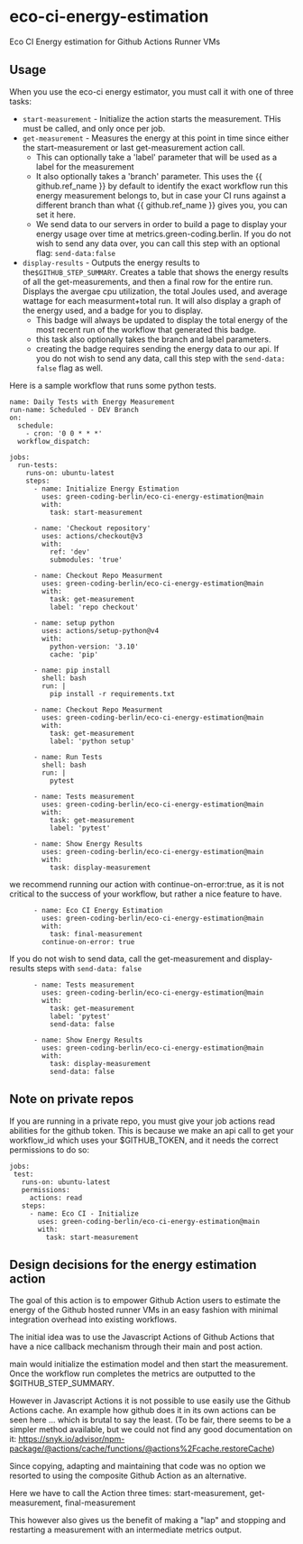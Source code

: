 # eco-ci-energy-estimation
Eco CI Energy estimation for Github Actions Runner VMs

## Usage

When you use the eco-ci energy estimator, you must call it with one of three tasks:

- `start-measurement` - Initialize the action starts the measurement. THis must be called, and only once per job.
- `get-measurement` - Measures the energy at this point in time since either the start-measurement or last get-measurement action call. 
    - This can optionally take a 'label' parameter that will be used as a label for the measurement
    - It also optionally takes a 'branch' parameter. This uses the {{ github.ref_name }} by default to identify the exact workflow run this energy measurement belongs to, but in case your CI runs against a different branch than what {{ github.ref_name }} gives you, you can set it here.
    - We send data to our servers in order to build a page to display your energy usage over time at metrics.green-coding.berlin. If you do not wish to send any data over, you can call this step with an optional flag:
    `send-data:false`
- `display-results` - Outputs the energy results to the`$GITHUB_STEP_SUMMARY`. Creates a table that shows the energy results of all the get-measurements, and then a final row for the entire run. Displays the avergae cpu utilization, the total Joules used, and average wattage for each measurment+total run. It will also display a graph of the energy used, and a badge for you to display.
    - This badge will always be updated to display the total energy of the most recent run of the workflow that generated this badge.
    - this task also optionally takes the branch and label parameters.
    - creating the badge requires sending the energy data to our api. If you do not wish to send any data, call this step with the `send-data: false` flag as well.

Here is a sample workflow that runs some python tests.

```code
name: Daily Tests with Energy Measurement
run-name: Scheduled - DEV Branch
on:
  schedule:
    - cron: '0 0 * * *'
  workflow_dispatch:

jobs:
  run-tests:
    runs-on: ubuntu-latest
    steps:
      - name: Initialize Energy Estimation
        uses: green-coding-berlin/eco-ci-energy-estimation@main
        with:
          task: start-measurement

      - name: 'Checkout repository'
        uses: actions/checkout@v3
        with:
          ref: 'dev'
          submodules: 'true'

      - name: Checkout Repo Measurment
        uses: green-coding-berlin/eco-ci-energy-estimation@main
        with:
          task: get-measurement
          label: 'repo checkout'

      - name: setup python
        uses: actions/setup-python@v4
        with:
          python-version: '3.10'
          cache: 'pip'
    
      - name: pip install
        shell: bash
        run: |
          pip install -r requirements.txt

      - name: Checkout Repo Measurment
        uses: green-coding-berlin/eco-ci-energy-estimation@main
        with:
          task: get-measurement
          label: 'python setup'

      - name: Run Tests
        shell: bash
        run: |
          pytest

      - name: Tests measurement
        uses: green-coding-berlin/eco-ci-energy-estimation@main
        with:
          task: get-measurement
          label: 'pytest'

      - name: Show Energy Results
        uses: green-coding-berlin/eco-ci-energy-estimation@main
        with:
          task: display-measurement
```

we recommend running our action with continue-on-error:true, as it is not critical to the success of your workflow, but rather a nice feature to have.

```code
      - name: Eco CI Energy Estimation
        uses: green-coding-berlin/eco-ci-energy-estimation@main
        with:
          task: final-measurement
        continue-on-error: true
```

If you do not wish to send data, call the get-measurement and display-results steps with `send-data: false`

```code
      - name: Tests measurement
        uses: green-coding-berlin/eco-ci-energy-estimation@main
        with:
          task: get-measurement
          label: 'pytest'
          send-data: false

      - name: Show Energy Results
        uses: green-coding-berlin/eco-ci-energy-estimation@main
        with:
          task: display-measurement
          send-data: false
```

## Note on private repos
 If you are running in a private repo, you must give your job actions read abilities for the github token. This  is because we make an api call to get your workflow_id which uses your $GITHUB_TOKEN, and it needs the correct permissions to do so:
 ```
jobs:
  test:
    runs-on: ubuntu-latest
    permissions:
      actions: read
    steps:
      - name: Eco CI - Initialize
        uses: green-coding-berlin/eco-ci-energy-estimation@main
        with:
          task: start-measurement
 ```  

## Design decisions for the energy estimation action
The goal of this action is to empower Github Action users to estimate the energy of the Github hosted runner VMs in an easy fashion with minimal integration overhead into existing workflows.

The initial idea was to use the Javascript Actions of Github Actions that have a nice callback mechanism through their main and post action.

main would initialize the estimation model and then start the measurement. Once the workflow run completes the metrics are outputted to the $GITHUB_STEP_SUMMARY.

However in Javascript Actions it is not possible to use easily use the Github Actions cache. An example how github does it in its own actions can be seen here ... which is brutal to say the least. (To be fair, there seems to be a simpler method available, but we could not find any good documentation on it: https://snyk.io/advisor/npm-package/@actions/cache/functions/@actions%2Fcache.restoreCache)

Since copying, adapting and maintaining that code was no option we resorted to using the composite Github Action as an alternative.

Here we have to call the Action three times: start-measurement, get-measurement, final-measurement

This however also gives us the benefit of making a "lap" and stopping and restarting a measurement with an intermediate metrics output.
